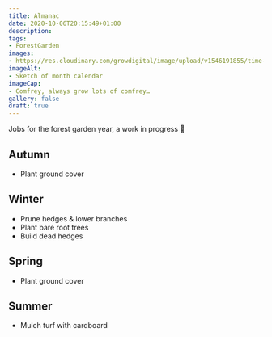 ```yaml
---
title: Almanac
date: 2020-10-06T20:15:49+01:00
description: 
tags: 
- ForestGarden
images: 
- https://res.cloudinary.com/growdigital/image/upload/v1546191855/time-calendar.jpg
imageAlt:
- Sketch of month calendar
imageCap:
- Comfrey, always grow lots of comfrey…
gallery: false
draft: true
---
```


Jobs for the forest garden year, a work in progress 🙂

## Autumn

* Plant ground cover

## Winter

* Prune hedges & lower branches
* Plant bare root trees
* Build dead hedges

## Spring

* Plant ground cover

## Summer

* Mulch turf with cardboard

